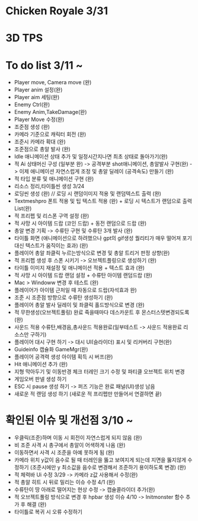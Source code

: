 # Chicken Royale 3/31
# 3D TPS
# To do list  3/11 ~
-  Player move, Camera move (완)
-  Player anim 설정(완)
-  Player aim 세팅(완)
-  Enemy Ctrl(완)
-  Enemy Anim,TakeDamage(완)
-  Player Move 수정(완)
- 조준점 생성 (완)
- 카메라 기준으로 캐릭터 회전 (완)
- 조준시 카메라 확대 (완)
- 조준점으로 총알 발사 (완)
- Idle 애니메이션 상태 추가 및 일정시간지나면 최초 상태로 돌아가기(완)
- 적 Ai 상태머신 구성 (일부분 완)
-> 공격부분 shot애니메이션, 총알발사 구현(완)
-> 이제 애니메이션 자연스럽게 조정 및 총알 딜레이 (공격속도) 만들기 (완)
- 적 타입 분류 및 애니메이션 구현 (완)
- 리소스 정리,타이틀씬 생성 3/24
- 로딩씬 생성 (완) // 로딩 시 랜덤이미지 적용 및 랜덤텍스트 출력 (완)
- Textmeshpro 폰트 적용 및 팁 텍스트 적용 (완) + 로딩 시 텍스트가 랜덤으로 출력 List<string>(완)
- 적 프리펩 및 리스폰 구역 설정 (완)
- 적 사망 시 아이템 드랍 (코인 드랍) + 동전 랜덤으로 드랍 (완)
- 총알 변경 기획 -> 수류탄 구현 및 수류탄 3개 발사 (완)
- 타이틀 화면 (애니메이션으로 하려했으나 gpt의 gif생성 퀄리티가 매우 떨어져 포기 대신 텍스트가 움직이는 효과) (완)
- 플레이어 총알 좌클릭 누르는방식으로 변경 및 총알 트리거 판정 상향(완)
- 적 프리펩 생성 후 스폰 시키기 -> 오브젝트플링으로 생성하기 (완)
- 타이틀 이미지 재설정 및 애니메이션 적용 + 텍스트 효과 (완)
- 적 사망 시 아이템 드랍 랜덤 설정 + 수류탄 아이템 랜덤드랍 (완)
- Mac > Windoww 변경 후 테스트 (완)
- 플레이어가 아이템 근처일 때 자동으로 드랍(자석효과 완)
- 조준 시 조준점 방향으로 수류탄 생성하기 (완)
- 플레이어 총알 발사 딜레이 및 좌클릭 홀드방식으로 변경 (완)
- 적 무한생성(오브젝트풀링) 완료 죽을때마다 데스카운트 후 몬스터스텟변경되도록 (완)
- 사운드 적용 수류탄,배경음,총사운드 적용완료(일부테스트 -> 사운드 적용완료 리소스만 구하기)
- 플레이어 대시 구현 하기 -> 대시 UI(슬라이더) 표시 및 리커버리 구현(완)
- Guideinfo 캡슐화 GameMgr(완)
- 플레이어 공격력 생성 아이템 획득 시 버프(완)
- Hit 애니메이션 추가 (완)
- 지형 막아두기 및 이동반경 체크 터레인 크기 수정 및 파티클 오브젝트 위치 변경
- 게임오버 판넬 생성 하기
- ESC 시 pause 생성 하기 -> 퍼즈 기능은 완료 패널(UI)생성 남음
- 새로운 적 랜덤 생성 하기 (새로운 적 프리펩만 만들어서 연결하면 끝)
# 확인된 이슈 및 개선점 3/10 ~
- 우클릭(조준)하며 이동 시 회전이 자연스럽게 되지 않음 (완)
- 비 조준 사격 시 총구에서 총알이 어색하게 나옴 (완)
- 이동하면서 사격 시 조준을 아예 못하게 됨 (완)
- 카메라 위치 y값이 음수로 될 때 터레인을 뚫고 보여지게 되는데 지면을 뚫지않게 수정하기 (조준시에만 y 최소값을 음수로 변경해서 조준하기 용이하도록 변경) (완)
- 적 체력바 Ui 수정 3/29 -> 카메라 z값 사용해서 수정(완)
- 적 총알 히트 시 뒤로 밀리는 이슈 수정 4/1 (완)
- 수류탄이 땅 아래로 떨어지는 현상 수정 -> 캡슐콜라이더 추가(완)
- 적 오브젝트풀링 방식으로 변경 후 hpbar 생성 이슈 4/10 -> Initmonster 함수 추가 후 해결 (완)
- 타이틀로 복귀 시 오류 수정하기
